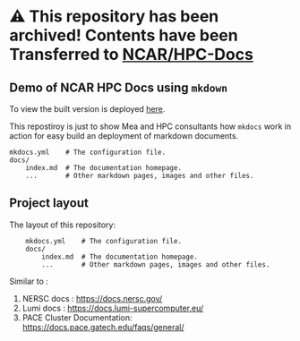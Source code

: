 # :warning: This repository has been archived! Contents have been Transferred to [NCAR/HPC-Docs](https://github.com/NCAR/HPC-Docs)


## Demo of NCAR HPC Docs using `mkdown` 

To view the built version is deployed [here](https://negin513.github.io/hpc-docs-demo/). 

This repostiroy is just to show Mea and HPC consultants how `mkdocs` work in action for easy build an deployment of markdown documents. 

```
mkdocs.yml    # The configuration file.
docs/
    index.md  # The documentation homepage.
    ...       # Other markdown pages, images and other files.
```


## Project layout

The layout of this repository: 

```
    mkdocs.yml    # The configuration file.
    docs/
        index.md  # The documentation homepage.
        ...       # Other markdown pages, images and other files.
```

Similar to : 
1. NERSC docs : https://docs.nersc.gov/
2. Lumi docs : https://docs.lumi-supercomputer.eu/
3. PACE Cluster Documentation: https://docs.pace.gatech.edu/faqs/general/

